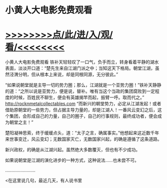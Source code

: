 # 小黄人大电影免费观看

# <a href="https://github.com/jiedl/liao/issues/1">>>>>>>>>点/此/进/入/观/看/<<<<<<<<</a>

小黄人大电影免费观看
铁补天轻轻叹了一口气，负手而立，转身看着平静的湖水表面，淡淡开口道：“楚先生来自江湖门派之中；当知这天下格局。朝堂江湖，虽然泾渭分明，但从根本上来说，却是同根同源，无分彼此。”

“如果说朝堂就是主导一切的势力圈；那么，江湖就是一个亚势力圈！”铁补天静静的道：“之所以说是亚势力，便是说，替补。唯有当这个当政的集团腐败到一定程度的时候，百姓民不聊生，便会有英雄揭竿而起，振臂一呼。取而代之。”
http://rocknmetalcollectables.com
“而新兴的朝堂势力，必定从江湖发起！或者借助原朝堂的一些势力，但占据主导力量的，却是江湖人！一番风云变幻之后，这个集团，会形成自己的力量，自己的圈子，自己的行事规则，最终成功者，便会成为朝堂之主！”

楚阳凝神思索，终于缓缓点头，道：“太子之言，确属事实。”他想起来这近数千年来世事变迁，风云变幻；无数国家灭亡，无数国家兴起，的确是遵循了这条道路。

新兴政权，的确是从江湖兴起。虽然绝大多数覆灭，但也有不少成功。

如果说朝堂是江湖的演化进步的一种方式，这种说法……也未尝不可。

……………………

<在这里说几句，最近几天，有人说书里
